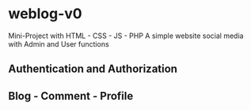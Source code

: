 # weblog-v0
Mini-Project with HTML - CSS - JS - PHP
A simple website social media with Admin and User functions

## Authentication and Authorization
## Blog - Comment - Profile 


